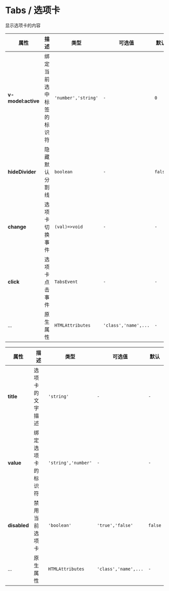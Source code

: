# Tabs / 选项卡

显示选项卡的内容

<playground
  title="默认的"
  name="ex-tabs-default"
  desc="切换显示不同的内容"
/>

<playground
  title="分割线"
  name="ex-tabs-disabled"
/>

<playground
  title="分割线"
  name="ex-tabs-divider"
  desc="隐藏默认的分割线"
/>

<fe-attributes>
  
<fe-attributes-title title="Tabs Props" />

| 属性               | 描述                     | 类型                | 可选值               | 默认    |
| ------------------ | ------------------------ | ------------------- | -------------------- | ------- |
| **v-model:active** | 绑定当前选中标签的标识符 | `'number','string'` | `-`                  | `0`     |
| **hideDivider**    | 隐藏默认分割线           | `boolean`           | `-`                  | `false` |
| **change**         | 选项卡切换事件           | `(val)=>void`       | `-`                  | `-`     |
| **click**          | 选项卡点击事件           | `TabsEvent`         | `-`                  | `-`     |
| ...                | 原生属性                 | `HTMLAttributes`    | `'class','name',...` | `-`     |

</fe-attributes>

<fe-attributes>

<fe-attributes-title title="Tab Props" />

| 属性         | 描述               | 类型                | 可选值               | 默认    |
| ------------ | ------------------ | ------------------- | -------------------- | ------- |
| **title**    | 选项卡的文字描述   | `'string'`          | `-`                  | `-`     |
| **value**    | 绑定选项卡的标识符 | `'string','number'` | `-`                  | `-`     |
| **disabled** | 禁用当前选项卡     | `'boolean'`         | `'true','false'`     | `false` |
| ...          | 原生属性           | `HTMLAttributes`    | `'class','name',...` | `-`     |

</fe-attributes>
